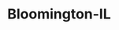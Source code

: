 ---
title: Bloomington-IL
slug: bloomington-il
f_state:
- cms/state/illinois.md
f_locations:
- cms/payday-loan/acme-credit-services-952.md
- cms/payday-loan/advance-america-3074.md
- cms/payday-loan/advance-america-3083.md
- cms/payday-loan/check-into-cash-11753.md
- cms/payday-loan/check-into-cash-11776.md
- cms/payday-loan/check-into-cash-illinois-llc-12970.md
- cms/payday-loan/check-a-check-14142.md
- cms/payday-loan/cornerstone-card-processing-inc-15399.md
- cms/payday-loan/first-payday-loans-18610.md
- cms/payday-loan/first-payday-loans-18619.md
- cms/payday-loan/heartland-cash-network-llc-19376.md
- cms/payday-loan/market-street-currency-exch-20681.md
- cms/payday-loan/market-street-currency-exchange-20682.md
- cms/payday-loan/pumpernickel-s-deli-cater-24726.md
- cms/payday-loan/security-finance-26279.md
updated-on: '2024-05-30T13:41:28.615Z'
created-on: '2024-05-30T13:41:28.615Z'
published-on: '2024-05-30T13:54:32.469Z'
f_city: Bloomington
layout: '[city].html'
tags: city
---